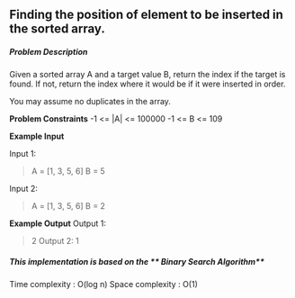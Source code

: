## Finding the position of element to be inserted in the sorted array.
##### Problem Description
Given a sorted array A and a target value B, return the index if the target is found. If not, return the index where it would be if it were inserted in order.

You may assume no duplicates in the array.

**Problem Constraints**
-1 <= |A| <= 100000
-1 <= B <= 109

**Example Input**

Input 1:
> A = [1, 3, 5, 6]
> B = 5

Input 2:
> A = [1, 3, 5, 6]
> B = 2


**Example Output**
Output 1:
> 2
Output 2:
> 1

##### This implementation is based on the ** Binary Search Algorithm**


Time complexity : O(log n)
Space complexity : O(1)

